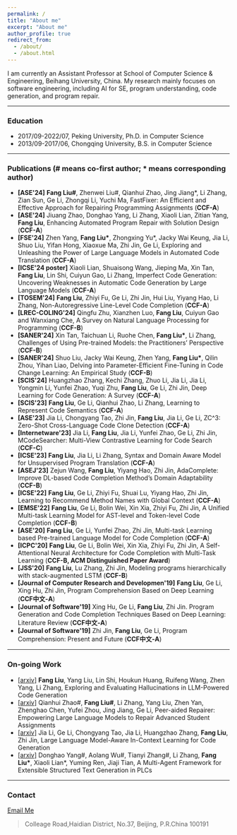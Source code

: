 ```yaml
---
permalink: /
title: "About me"
excerpt: "About me"
author_profile: true
redirect_from: 
  - /about/
  - /about.html
---
```


I am currently an Assistant Professor at School of Computer Science & Engineering, Beihang University, China. My research mainly focuses on software engineering, including AI for SE, program understanding, code generation, and program repair.

---

### Education

- 2017/09-2022/07, Peking University, Ph.D. in Computer Science
- 2013/09-2017/06, Chongqing University, B.S. in Computer Science

---

### Publications (\# means co-first author; \* means corresponding author)
- **[ASE'24]** **Fang Liu\#**, Zhenwei Liu\#, Qianhui Zhao, Jing Jiang\*, Li Zhang, Zian Sun, Ge Li, Zhongqi Li, Yuchi Ma, FastFixer: An Efficient and Effective Approach for Repairing Programming Assignments (**CCF-A**)
- **[ASE'24]** Jiuang Zhao, Donghao Yang, Li Zhang, Xiaoli Lian, Zitian Yang, **Fang Liu**, Enhancing Automated Program Repair with Solution Design (**CCF-A**)
- **[FSE'24]** Zhen Yang, **Fang Liu\***, Zhongxing Yu\*, Jacky Wai Keung, Jia Li, Shuo Liu, Yifan Hong, Xiaoxue Ma, Zhi Jin, Ge Li, Exploring and Unleashing the Power of Large Language Models in Automated Code Translation (**CCF-A**)
- **[ICSE'24 poster]** Xiaoli Lian, Shuaisong Wang, Jieping Ma, Xin Tan, **Fang Liu**, Lin Shi, Cuiyun Gao, Li Zhang, Imperfect Code Generation: Uncovering Weaknesses in Automatic Code Generation by Large Language Models (**CCF-A**)
- **[TOSEM'24]** **Fang Liu**, Zhiyi Fu, Ge Li, Zhi Jin, Hui Liu, Yiyang Hao, Li Zhang, Non-Autoregressive Line-Level Code Completion (**CCF-A**)
- **[LREC-COLING'24]** Qingfu Zhu, Xianzhen Luo, **Fang Liu**, Cuiyun Gao and Wanxiang Che, A Survey on Natural Language Processing for Programming (**CCF-B**)
- **[SANER'24]** Xin Tan, Taichuan Li, Ruohe Chen, **Fang Liu\***, Li Zhang, Challenges of Using Pre-trained Models: the Practitioners’ Perspective (**CCF-B**)
- **[SANER'24]** Shuo Liu, Jacky Wai Keung, Zhen Yang, **Fang Liu\***, Qilin Zhou, Yihan Liao, Delving into Parameter-Efficient Fine-Tuning in Code Change Learning: An Empirical Study (**CCF-B**)
- **[SCIS'24]** Huangzhao Zhang, Kechi Zhang, Zhuo Li, Jia Li, Jia Li, Yongmin Li, Yunfei Zhao, Yuqi Zhu, **Fang Liu**, Ge Li, Zhi Jin, Deep Learning for Code Generation: A Survey (**CCF-A**)
- **[SCIS'23]** **Fang Liu**, Ge Li, Qianhui Zhao, Li Zhang, Learning to Represent Code Semantics (**CCF-A**)
- **[ASE'23]** Jia Li, Chongyang Tao, Zhi Jin, **Fang Liu**, Jia Li, Ge Li, ZC^3: Zero-Shot Cross-Language Code Clone Detection (**CCF-A**)
- **[Internetware'23]** Jia Li, **Fang Liu**, Jia Li, Yunfei Zhao, Ge Li, Zhi Jin, MCodeSearcher: Multi-View Contrastive Learning for Code Search (**CCF-C**)
- **[ICSE'23]** **Fang Liu**, Jia Li, Li Zhang, Syntax and Domain Aware Model for Unsupervised Program Translation (**CCF-A**)
- **[ASEJ'23]** Zejun Wang, **Fang Liu**, Yiyang Hao, Zhi Jin, AdaComplete: Improve DL-based Code Completion Method’s Domain Adaptability (**CCF-B**)
- **[ICSE'22]** **Fang Liu**, Ge Li, Zhiyi Fu, Shuai Lu, Yiyang Hao, Zhi Jin, Learning to Recommend Method Names with Global Context (**CCF-A**)
- **[EMSE'22]** **Fang Liu**, Ge Li, Bolin Wei, Xin Xia, Zhiyi Fu, Zhi Jin, A Unified Multi-task Learning Model for AST-level and Token-level Code Completion (**CCF-B**)
- **[ASE'20]** **Fang Liu**, Ge Li, Yunfei Zhao, Zhi Jin, Multi-task Learning based Pre-trained Language Model for Code Completion (**CCF-A**)
- **[ICPC'20]** **Fang Liu**, Ge Li, Bolin Wei, Xin Xia, Zhiyi Fu, Zhi Jin, A Self-Attentional Neural Architecture for Code Completion with Multi-Task Learning (**CCF-B, ACM Distinguished Paper Award**) 
- **[JSS'20]** **Fang Liu**, Lu Zhang, Zhi Jin, Modeling programs hierarchically with stack-augmented LSTM (**CCF-B**) 
- **[Journal of Computer Research and Developmen'19]** **Fang Liu**, Ge Li, Xing Hu, Zhi Jin, Program Comprehension Based on Deep Learning (**CCF中文-A**)
- **[Journal of Software'19]** Xing Hu, Ge Li, **Fang Liu**, Zhi Jin. Program Generation and Code Completion Techniques Based on Deep Learning: Literature Review (**CCF中文-A**)
- **[Journal of Software'19]** Zhi Jin, **Fang Liu**, Ge Li, Program Comprehension: Present and Future (**CCF中文-A**)

---

### On-going Work
- [\[arxiv\]](https://arxiv.org/pdf/2404.00971.pdf) **Fang Liu**, Yang Liu, Lin Shi, Houkun Huang, Ruifeng Wang, Zhen Yang, Li Zhang, Exploring and Evaluating Hallucinations in  LLM-Powered Code Generation
- [\[arxiv\]](https://arxiv.org/pdf/2404.01754.pdf) Qianhui Zhao\#, **Fang Liu\#**, Li Zhang, Yang Liu, Zhen Yan, Zhenghao Chen, Yufei Zhou, Jing Jiang, Ge Li, Peer-aided Repairer: Empowering Large Language Models to Repair Advanced Student Assignments
- [\[arxiv\]](https://arxiv.org/pdf/2310.09748.pdf) Jia Li, Ge Li, Chongyang Tao, Jia Li, Huangzhao Zhang, **Fang Liu**, Zhi Jin, Large Language Model-Aware In-Context Learning for Code Generation
- [\[arxiv\]](https://arxiv.org/pdf/2412.02410) Donghao Yang\#, Aolang Wu\#, Tianyi Zhang\#, Li Zhang, **Fang Liu\***, Xiaoli Lian\*, Yuming Ren, Jiaji Tian, A Multi-Agent Framework for Extensible Structured Text Generation in PLCs
  
---

### Contact

[Email Me](mailto:fangliu@buaa.edu.cn) 
> Colleage Road,Haidian District, No.37, Beijing, P.R.China 100191
